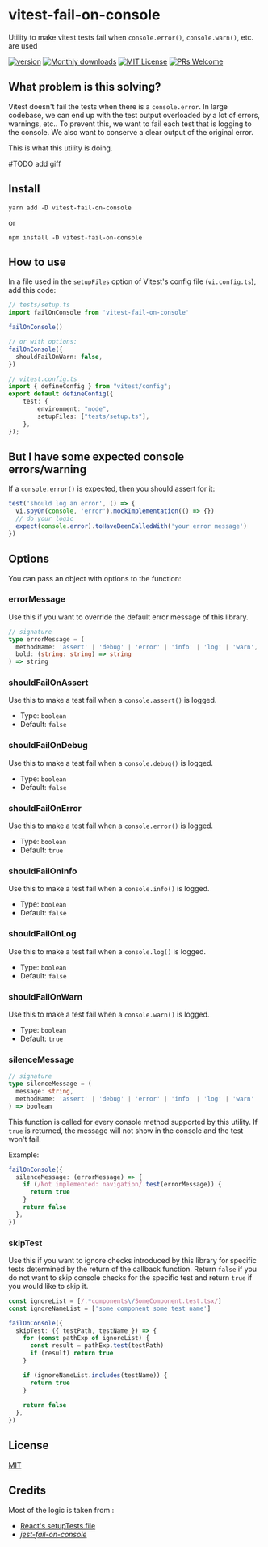 # vitest-fail-on-console

Utility to make vitest tests fail when `console.error()`, `console.warn()`, etc. are used



[![version][version-badge]][package] [![Monthly downloads][npmstats-badge]][npmstats] [![MIT License][license-badge]][license] [![PRs Welcome][prs-badge]][prs]

## What problem is this solving?

Vitest doesn't fail the tests when there is a `console.error`. In large codebase, we can end up with the test output overloaded by a lot of errors, warnings, etc..
To prevent this, we want to fail each test that is logging to the console. We also want to conserve a clear output of the original error.

This is what this utility is doing.

#TODO add giff

## Install

```shell
yarn add -D vitest-fail-on-console
```

or

```shell
npm install -D vitest-fail-on-console
```

## How to use

In a file used in the `setupFiles` option of Vitest's config file (`vi.config.ts`), add this code:

```ts
// tests/setup.ts
import failOnConsole from 'vitest-fail-on-console'

failOnConsole()

// or with options:
failOnConsole({
  shouldFailOnWarn: false,
})
```


```ts
// vitest.config.ts
import { defineConfig } from "vitest/config";
export default defineConfig({
    test: {
        environment: "node",
        setupFiles: ["tests/setup.ts"],
    },
});

```
## But I have some expected console errors/warning

If a `console.error()` is expected, then you should assert for it:

```ts
test('should log an error', () => {
  vi.spyOn(console, 'error').mockImplementation(() => {})
  // do your logic
  expect(console.error).toHaveBeenCalledWith('your error message')
})
```

## Options

You can pass an object with options to the function:

### errorMessage

Use this if you want to override the default error message of this library.

```ts
// signature
type errorMessage = (
  methodName: 'assert' | 'debug' | 'error' | 'info' | 'log' | 'warn',
  bold: (string: string) => string
) => string
```

### shouldFailOnAssert

Use this to make a test fail when a `console.assert()` is logged.

- Type: `boolean`
- Default: `false`

### shouldFailOnDebug

Use this to make a test fail when a `console.debug()` is logged.

- Type: `boolean`
- Default: `false`

### shouldFailOnError

Use this to make a test fail when a `console.error()` is logged.

- Type: `boolean`
- Default: `true`

### shouldFailOnInfo

Use this to make a test fail when a `console.info()` is logged.

- Type: `boolean`
- Default: `false`

### shouldFailOnLog

Use this to make a test fail when a `console.log()` is logged.

- Type: `boolean`
- Default: `false`

### shouldFailOnWarn

Use this to make a test fail when a `console.warn()` is logged.

- Type: `boolean`
- Default: `true`

### silenceMessage

```ts
// signature
type silenceMessage = (
  message: string,
  methodName: 'assert' | 'debug' | 'error' | 'info' | 'log' | 'warn'
) => boolean
```

This function is called for every console method supported by this utility.
If `true` is returned, the message will not show in the console and the test won't fail.

Example:

```ts
failOnConsole({
  silenceMessage: (errorMessage) => {
    if (/Not implemented: navigation/.test(errorMessage)) {
      return true
    }
    return false
  },
})
```

### skipTest

Use this if you want to ignore checks introduced by this library for specific tests determined by
the return of the callback function. Return `false` if you do not want to skip console checks for
the specific test and return `true` if you would like to skip it.

```ts
const ignoreList = [/.*components\/SomeComponent.test.tsx/]
const ignoreNameList = ['some component some test name']

failOnConsole({
  skipTest: ({ testPath, testName }) => {
    for (const pathExp of ignoreList) {
      const result = pathExp.test(testPath)
      if (result) return true
    }

    if (ignoreNameList.includes(testName)) {
      return true
    }
    
    return false
  },
})
```

## License

[MIT](https://github.com/thomasbroduch/vitest-fail-on-console/blob/develop/LICENSE)


## Credits

Most of the logic is taken from :
- [React's setupTests file](https://github.com/facebook/react/blob/main/scripts/jest/setupTests.js)
- [*jest-fail-on-console*](https://github.com/ValentinH/jest-fail-on-console/)

[version-badge]: https://img.shields.io/npm/v/vitest-fail-on-console.svg?style=flat-square
[package]: https://www.npmjs.com/package/vitest-fail-on-console
[downloads-badge]: https://img.shields.io/npm/dm/vitest-fail-on-console.svg?style=flat-square
[npmstats]: http://npm-stat.com/charts.html?package=vitest-fail-on-console
[npmstats-badge]: https://img.shields.io/npm/dm/vitest-fail-on-console.svg?style=flat-square
[license-badge]: https://img.shields.io/badge/license-MIT-blue.svg?style=flat-square
[license]: https://github.com/ValentinH/vitest-fail-on-console/blob/master/LICENSE
[prs-badge]: https://img.shields.io/badge/PRs-welcome-brightgreen.svg?style=flat-square
[prs]: http://makeapullrequest.com
